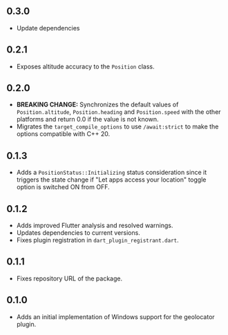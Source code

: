 ## 0.3.0

- Update dependencies

## 0.2.1

* Exposes altitude accuracy to the `Position` class.

## 0.2.0

* **BREAKING CHANGE:** Synchronizes the default values of `Position.altitude`, `Position.heading` and `Position.speed` with the other platforms and return 0.0 if the value is not known.
* Migrates the `target_compile_options` to use `/await:strict` to make the options compatible with C++ 20.

## 0.1.3

* Adds a `PositionStatus::Initializing` status consideration since it triggers the state change 
if "Let apps access your location" toggle option is switched ON from OFF.

## 0.1.2

* Adds improved Flutter analysis and resolved warnings.
* Updates dependencies to current versions.
* Fixes plugin registration in `dart_plugin_registrant.dart`.

## 0.1.1

* Fixes repository URL of the package.

## 0.1.0

* Adds an initial implementation of Windows support for the geolocator plugin.
